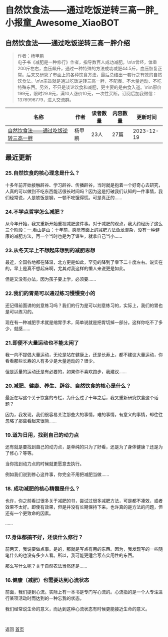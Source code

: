 # 自然饮食法——通过吃饭逆转三高一胖_小报童_Awesome_XiaoBOT

## 自然饮食法——通过吃饭逆转三高一胖介绍
> 作者：杨甲鹏  
电子书《减肥是一种修行》作者，指导数百人成功减肥。\n\n曾经，体重200斤左右，血压飙升，通过一种特殊的方法成功减肥44.5斤，血压恢复正常。后来又研究了市面上的各种饮食方法，最后总结出一套行之有效的自然饮食法。\n\n宗旨就是通过吃饭逆转三高一胖，不配餐、不大量运动、不吃特殊东西。另外，不只是谈论饮食和减肥，更主要的是由食入道。\n\n原价199元，限时29.9元，满10人涨价10元，一次性买断。订阅后加我微信：1376996779，进入交流群。  
  


|名称|作者|读者数量|内容数量|更新时间|
|---|---|---|---|---|
|[自然饮食法——通过吃饭逆转三高一胖](https://xiaobot.net/p/yongxinchifan?refer=0b133df9-27dc-423b-8101-639049001c13)|杨甲鹏|23人|27篇|2023-12-19|

## 最近更新
### 25.自然饮食的核心理念是什么？

十多年前开始接触辟谷、学习辟谷、传播辟谷，当时就是抱着一个好奇心去研究，人真的可以做到不吃东西能活很长时间吗？因为这是打破我们认知的一件事情，我们经常说，人是铁饭是钢，一顿不吃饿得慌。可是真正的......

### 24.不学点哲学怎么减肥？

从今年开始，我又重新开始重视减肥这件事。对于减肥的观点，我大约经历了这么三个阶段：一.看山是山：十年前，感觉市面上的减肥方法鱼龙混杂，没有一种健康的减肥方法，再一个当时也是为了谋生，就拿自己当小......

### 23.从冬天早上不想起床想到的减肥思想

最近，全国各地都在降温，北方更是如此，罕见的降到了零下二十度左右。说实在的，早上是真不想起床啊，尤其对我这样的懒人来说更是如此。

但是又没有办法，因为孩子要上学，必须要......

### 22.我们的胃是可以通过练习慢慢变小的

还记得前面讲的刻意练习吗？我们的行为是可以刻意练习的，实际上，我们的胃也是可以练习的。

现在有一种减肥手术就是缩胃手术，简单说就是把胃切掉一部分。这样你吃不了多少，就感......

### 21.即便不大量运动也不能太闲了

我一向不提倡大量运动，无论是站在健康上，还是长寿上，都不建议大量运动，你看看那些长寿的人有多少是大量运动的？很少。

但是适量的运动还是有必要的，如果你不喜欢跑步，我建议......

### 20.减肥、健康、养生、辟谷、自然饮食的核心是什么？

最近在写这个关于饮食的专栏，为什么过了十年之后，我又重新研究饮食这个话题？

因为，我发现，我们很容易关注那些大的事情，难的事情，有意义的事情，却往往忽略了那些看起来很简......

### 19.道为日用，找到自己的动力点

还有就是要找到自己的动力点，是单纯的只为了好看，还是为了身体健康？还是为了修心？等等。

当你找到动力点的时候就更愿意去执行。

例如我们说到修心这件事，你完全不用把减肥当做......

### 18\. 成功减肥的核心精髓是什么？

也许，你之前看过很多关于减肥的书，尝试过很多减肥方法，可是都不凑效，或者效果不太好。即使有效果，但是并没有长期保持下来。也许真的是方法的问题，但还有一个更致命的因素。

......

### 17.身体都搞不好，还谈什么修行？

前两天，我说要做点事。是的，那就是写点有用的东西。因为，我发现写的一些随笔什么的也没有多少人看。所以，我可能更适合写点实用性的东西。

那么写什么呢？关于自然农法当然还是......

### 16.健康（减肥）也需要达到心流状态

前面，我们提到心流。实际上有一本书是专门写心流的。心流指的是一个人专注进行某项活动时而达到的一种忘我的状态。

我们经常说生命的意义，而达到这种心流状态有时候更能接近生命的意义。


<a href="https://github.com/Reno9527/awesome-xiaobot" style="color: white; text-decoration: none;">awesome-xiaobot</a>

返回 [首页](../README.md)
